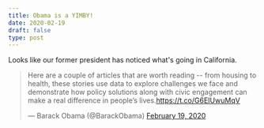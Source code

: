 ```yaml
---
title: Obama is a YIMBY!
date: 2020-02-19
draft: false
type: post
---
```


Looks like our former president has noticed what's going in California.

<blockquote class="twitter-tweet"><p lang="en" dir="ltr">Here are a couple of articles that are worth reading -- from housing to health, these stories use data to explore challenges we face and demonstrate how policy solutions along with civic engagement can make a real difference in people’s lives.<a href="https://t.co/G6EIUwuMqV">https://t.co/G6EIUwuMqV</a></p>&mdash; Barack Obama (@BarackObama) <a href="https://twitter.com/BarackObama/status/1229931441624145920?ref_src=twsrc%5Etfw">February 19, 2020</a></blockquote> <script async src="https://platform.twitter.com/widgets.js" charset="utf-8"></script>

